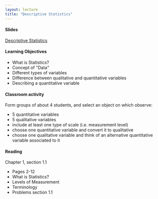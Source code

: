 ```yaml
---
layout: lecture
title: "Descriptive Statistics"
---
```


<h4>
	<span class="fa fa-picture-o fa-lg main-list-item-icon"></span>
	Slides
</h4>

<a href="https://docs.google.com/presentation/d/14XU_vLIBUh6yWfxhHxJwCl9irGKG3mCIntlZD6pjkVY/pub?start=false&loop=false&delayms=3000" target="_blank">Descriptive Statistics</a>


<h4>
	<span class="fa fa-graduation-cap fa-lg main-list-item-icon"></span>
	Learning Objectives
</h4>

- What is Statistics?
- Concept of "Data"
- Different types of variables
- Difference between qualitative and quantitative variables
- Describing a quantitative variable


<h4>
	<span class="fa fa-users fa-lg main-list-item-icon"></span>
	Classroom activity
</h4>

Form groups of about 4 students, and select an object on which observe:

- 5 quantitative variables
- 5 qualitative variables
- include at least one type of scale (i.e. measurement level)
- choose one quantitative variable and convert it to qualitative
- choose one qualitative variable and think of an alternative quantitative variable associated to it


<h4>
	<span class="fa fa-book fa-lg main-list-item-icon"></span>
	Reading
</h4>

Chapter 1, section 1.1

- Pages 2-12
- What is Statistics?
- Levels of Measurement
- Terminology
- Problems section 1.1
